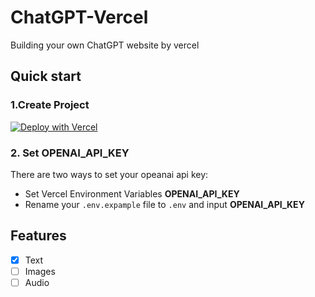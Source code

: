 # ChatGPT-Vercel
Building your own ChatGPT website by vercel

## Quick start

### 1.Create Project
[![Deploy with Vercel](https://vercel.com/button)](https://vercel.com/new/clone?repository-url=https://github.com/GPTGenius/chatgpt-vercel&env=OPENAI_API_KEY)

### 2. Set OPENAI_API_KEY
There are two ways to set your opeanai api key:
- Set Vercel Environment Variables **OPENAI_API_KEY**
- Rename your `.env.expample` file to `.env` and input **OPENAI_API_KEY**




## Features
- [x] Text
- [ ] Images
- [ ] Audio
